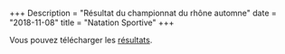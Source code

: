 +++
Description = "Résultat du championnat du rhône automne"
date = "2018-11-08"
title = "Natation Sportive"
+++

Vous pouvez télécharger les [résultats](/pdf/218-2019-championnat-rhone-automne.pdf).


